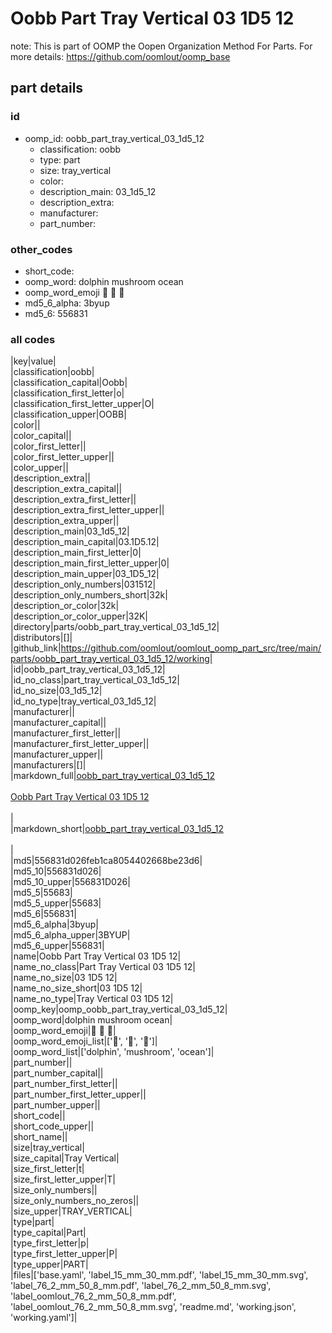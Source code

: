 # Oobb Part Tray Vertical 03 1D5 12  

note: This is part of OOMP the Oopen Organization Method For Parts. For more details: https://github.com/oomlout/oomp_base

##  part details





### id
* oomp_id: oobb_part_tray_vertical_03_1d5_12
  * classification: oobb
  * type: part
  * size: tray_vertical
  * color: 
  * description_main: 03_1d5_12
  * description_extra: 
  * manufacturer: 
  * part_number: 

### other_codes
* short_code: 
* oomp_word: dolphin mushroom ocean
* oomp_word_emoji :dolphin: :mushroom: :ocean:
* md5_6_alpha: 3byup
* md5_6: 556831

### all codes 
|key|value|  
|classification|oobb|  
|classification_capital|Oobb|  
|classification_first_letter|o|  
|classification_first_letter_upper|O|  
|classification_upper|OOBB|  
|color||  
|color_capital||  
|color_first_letter||  
|color_first_letter_upper||  
|color_upper||  
|description_extra||  
|description_extra_capital||  
|description_extra_first_letter||  
|description_extra_first_letter_upper||  
|description_extra_upper||  
|description_main|03_1d5_12|  
|description_main_capital|03.1D5.12|  
|description_main_first_letter|0|  
|description_main_first_letter_upper|0|  
|description_main_upper|03_1D5_12|  
|description_only_numbers|031512|  
|description_only_numbers_short|32k|  
|description_or_color|32k|  
|description_or_color_upper|32K|  
|directory|parts/oobb_part_tray_vertical_03_1d5_12|  
|distributors|[]|  
|github_link|https://github.com/oomlout/oomlout_oomp_part_src/tree/main/parts/oobb_part_tray_vertical_03_1d5_12/working|  
|id|oobb_part_tray_vertical_03_1d5_12|  
|id_no_class|part_tray_vertical_03_1d5_12|  
|id_no_size|03_1d5_12|  
|id_no_type|tray_vertical_03_1d5_12|  
|manufacturer||  
|manufacturer_capital||  
|manufacturer_first_letter||  
|manufacturer_first_letter_upper||  
|manufacturer_upper||  
|manufacturers|[]|  
|markdown_full|[oobb_part_tray_vertical_03_1d5_12](https://github.com/oomlout/oomlout_oomp_part_src/tree/main/parts/oobb_part_tray_vertical_03_1d5_12/working)<br>[](https://github.com/oomlout/oomlout_oomp_part_src/tree/main/parts/oobb_part_tray_vertical_03_1d5_12/working)<br>[Oobb Part Tray Vertical 03 1D5 12](https://github.com/oomlout/oomlout_oomp_part_src/tree/main/parts/oobb_part_tray_vertical_03_1d5_12/working)<br><br>|  
|markdown_short|[oobb_part_tray_vertical_03_1d5_12](https://github.com/oomlout/oomlout_oomp_part_src/tree/main/parts/oobb_part_tray_vertical_03_1d5_12/working)<br><br>|  
|md5|556831d026feb1ca8054402668be23d6|  
|md5_10|556831d026|  
|md5_10_upper|556831D026|  
|md5_5|55683|  
|md5_5_upper|55683|  
|md5_6|556831|  
|md5_6_alpha|3byup|  
|md5_6_alpha_upper|3BYUP|  
|md5_6_upper|556831|  
|name|Oobb Part Tray Vertical 03 1D5 12|  
|name_no_class|Part Tray Vertical 03 1D5 12|  
|name_no_size|03 1D5 12|  
|name_no_size_short|03 1D5 12|  
|name_no_type|Tray Vertical 03 1D5 12|  
|oomp_key|oomp_oobb_part_tray_vertical_03_1d5_12|  
|oomp_word|dolphin mushroom ocean|  
|oomp_word_emoji|:dolphin: :mushroom: :ocean:|  
|oomp_word_emoji_list|[':dolphin:', ':mushroom:', ':ocean:']|  
|oomp_word_list|['dolphin', 'mushroom', 'ocean']|  
|part_number||  
|part_number_capital||  
|part_number_first_letter||  
|part_number_first_letter_upper||  
|part_number_upper||  
|short_code||  
|short_code_upper||  
|short_name||  
|size|tray_vertical|  
|size_capital|Tray Vertical|  
|size_first_letter|t|  
|size_first_letter_upper|T|  
|size_only_numbers||  
|size_only_numbers_no_zeros||  
|size_upper|TRAY_VERTICAL|  
|type|part|  
|type_capital|Part|  
|type_first_letter|p|  
|type_first_letter_upper|P|  
|type_upper|PART|  
|files|['base.yaml', 'label_15_mm_30_mm.pdf', 'label_15_mm_30_mm.svg', 'label_76_2_mm_50_8_mm.pdf', 'label_76_2_mm_50_8_mm.svg', 'label_oomlout_76_2_mm_50_8_mm.pdf', 'label_oomlout_76_2_mm_50_8_mm.svg', 'readme.md', 'working.json', 'working.yaml']|  
